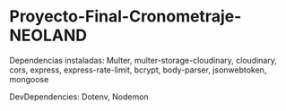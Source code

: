 # Proyecto-Final-Cronometraje-NEOLAND

Dependencias instaladas:
Multer, multer-storage-cloudinary, cloudinary, cors, express, express-rate-limit, bcrypt, body-parser, jsonwebtoken, mongoose

DevDependencies:
Dotenv, Nodemon
